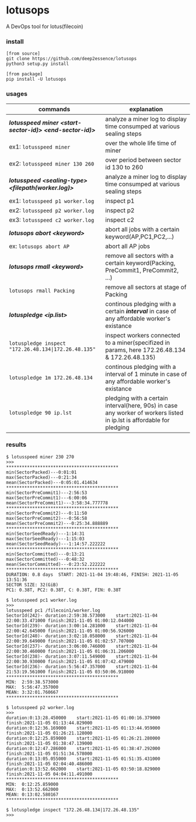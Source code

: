 # lotusops
A DevOps tool for lotus(filecoin)
### install
```
[from source]
git clone https://github.com/deep2essence/lotusops
python3 setup.py install

[from package]
pip install -U lotusops
```
### usages
commands|explanation
-----|--------------
***lotusspeed miner \<start-sector-id)\> \<end-sector-id)\>***|analyze a miner log to display time consumped at various sealing steps
ex1: ```lotusspeed miner```| over the whole life time of miner
ex2: ```lotusspeed miner 130 260```| over period between sector id 130 to 260
***lotusspeed \<sealing-type\> \<filepath(worker.log)\>***|analyze a miner log to display time consumped at various sealing steps
ex1: ```lotusspeed p1 worker.log```| inspect p1
ex2: ```lotusspeed p2 worker.log```| inspect p2
ex3: ```lotusspeed c2 worker.log```| inspect c2
***lotusops abort \<keyword\>***|abort all jobs with a certain keyword(AP,PC1,PC2,...)
ex: ```lotusops abort AP```|abort all AP jobs
***lotusops rmall \<keyword\>***|remove all sectors with a certain keyword(Packing, PreCommit1, PreCommit2, ...)
```lotusops rmall Packing```|remove all sectors at stage of Packing
***lotuspledge <interval> \<ip.list\>***|continous pledging with a certain ***interval*** in case of any affordable worker's existance
```lotuspledge inspect "172.26.48.134\|172.26.48.135"```|inspect workers connected to a miner(specifized in params, here 172.26.48.134 & 172.26.48.135)
```lotuspledge 1m 172.26.48.134```|continous pledging with a interval of 1 minute in case of any affordable worker's existance
```lotuspledge 90 ip.lst```| pledging with a certain interval(here, 90s) in case any worker of workers listed in ip.lst is affordable for pledging

### results
```
$ lotusspeed miner 230 270
>>>
*******************************************
min(SectorPacked)---0:01:01
max(SectorPacked)---0:21:34
mean(SectorPacked)---0:05:01.414634
*******************************************
min(SectorPreCommit1)---2:56:53
max(SectorPreCommit1)---6:00:06
mean(SectorPreCommit1)---3:58:34.777778
*******************************************
min(SectorPreCommit2)---0:11:50
max(SectorPreCommit2)---0:56:58
mean(SectorPreCommit2)---0:25:34.888889
*******************************************
min(SectorSeedReady)---1:14:31
max(SectorSeedReady)---1:15:03
mean(SectorSeedReady)---1:14:57.222222
*******************************************
min(SectorCommitted)---0:13:21
max(SectorCommitted)---0:48:32
mean(SectorCommitted)---0:23:52.222222
*******************************************
DURATION: 0.8 days  START: 2021-11-04 19:48:46, FINISH: 2021-11-05 13:51:36
SECTOR SIZE: 32(GiB)
PC1: 0.38T, PC2: 0.38T, C: 0.38T, FIN: 0.38T

$ lotusspeed pc1 worker.log 
>>>
lotusspeed pc1 /filecoin1/worker.log 
SectorId(242)- duration:2:59:38.573000    start:2021-11-04 22:00:33.471000 finish:2021-11-05 01:00:12.044000
SectorId(239)- duration:3:00:14.281000    start:2021-11-04 22:00:42.645000 finish:2021-11-05 01:00:56.926000
SectorId(240)- duration:3:02:18.058000    start:2021-11-04 22:00:39.649000 finish:2021-11-05 01:02:57.707000
SectorId(237)- duration:3:06:00.746000    start:2021-11-04 22:00:30.460000 finish:2021-11-05 01:06:31.206000
SectorId(238)- duration:3:07:11.549000    start:2021-11-04 22:00:30.930000 finish:2021-11-05 01:07:42.479000
SectorId(236)- duration:5:56:47.357000    start:2021-11-04 21:53:19.561000 finish:2021-11-05 03:50:06.918000
*******************************************
MIN:  2:59:38.573000
MAX:  5:56:47.357000
MEAN: 3:32:01.760667
*******************************************

$ lotusspeed p2 worker.log
>>>
duration:0:13:28.450000    start:2021-11-05 01:00:16.379000 finish:2021-11-05 01:13:44.829000
duration:0:12:36.169000    start:2021-11-05 01:13:44.959000 finish:2021-11-05 01:26:21.128000
duration:0:12:25.859000    start:2021-11-05 01:26:21.280000 finish:2021-11-05 01:38:47.139000
duration:0:12:47.286000    start:2021-11-05 01:38:47.292000 finish:2021-11-05 01:51:34.578000
duration:0:13:05.055000    start:2021-11-05 01:51:35.431000 finish:2021-11-05 02:04:40.486000
duration:0:13:52.662000    start:2021-11-05 03:50:18.829000 finish:2021-11-05 04:04:11.491000
*******************************************
MIN:  0:12:25.859000
MAX:  0:13:52.662000
MEAN: 0:13:02.580167
*******************************************

$ lotuspledge inspect "172.26.48.134|172.26.48.135"
>>>

```
